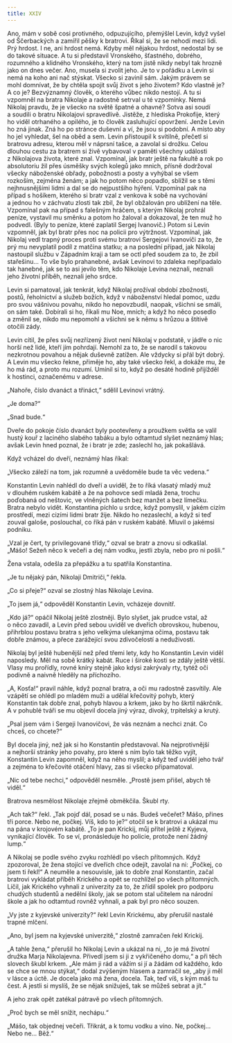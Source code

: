 ```yaml
---
title: XXIV
---
```


Ano, mám v sobě cosi protivného, odpuzujícího, přemýšlel Levin, když vyšel od Ščerbackých a zamířil pěšky k bratrovi. Říkal si, že se nehodí mezi lidi. Prý hrdost. I ne, ani hrdost nemá. Kdyby měl nějakou hrdost, nedostal by se do takové situace. A tu si představil Vronského, šťastného, dobrého, rozumného a klidného Vronského, který na tom jistě nikdy nebyl tak hrozně jako on dnes večer. Ano, musela si zvolit jeho. Je to v pořádku a Levin si nemá na koho ani nač stýskat. Všecko si zavinil sám. Jakým právem se mohl domnívat, že by chtěla spojit svůj život s jeho životem? Kdo vlastně je? A co je? Bezvýznamný člověk, o kterého vůbec nikdo nestojí. A tu si vzpomněl na bratra Nikolaje a radostně setrval u té vzpomínky. Nemá Nikolaj pravdu, že je všecko na světě špatné a ohavné? Sotva asi soudí a soudili o bratru Nikolajovi spravedlivě. Jistěže, z hlediska Prokofije, který ho viděl otrhaného a opilého, je to člověk zasluhující opovržení. Jenže Levin ho zná jinak. Zná ho po stránce duševní a ví, že jsou si podobní. A místo aby ho jel vyhledat, šel na oběd a sem. Levin přistoupil k svítilně, přečetl si bratrovu adresu, kterou měl v náprsní tašce, a zavolal si drožku. Celou dlouhou cestu za bratrem si živě vybavoval v paměti všechny události z Nikolajova života, které znal. Vzpomínal, jak bratr ještě na fakultě a rok po absolutoriu žil přes úsměšky svých kolegů jako mnich, přísně dodržoval všecky náboženské obřady, pobožnosti a posty a vyhýbal se všem rozkoším, zejména ženám; a jak ho potom něco popadlo, sblížil se s těmi nejhnusnějšími lidmi a dal se do nejpustšího hýření. Vzpomínal pak na případ s hošíkem, kterého si bratr vzal z venkova k sobě na vychování a jednou ho v záchvatu zlosti tak zbil, že byl obžalován pro ublížení na těle. Vzpomínal pak na případ s falešným hráčem, s kterým Nikolaj prohrál peníze, vystavil mu směnku a potom ho žaloval a dokazoval, že ten muž ho podvedl. (Byly to peníze, které zaplatil Sergej Ivanovič.) Potom si Levin vzpomněl, jak byl bratr přes noc na policii pro výtržnost. Vzpomínal, jak Nikolaj vedl trapný proces proti svému bratrovi Sergejovi Ivanoviči za to, že prý mu nevyplatil podíl z matčina statku; a na poslední případ, jak Nikolaj nastoupil službu v Západním kraji a tam se octl před soudem za to, že zbil stařešinu… To vše bylo prahanebné, avšak Levinovi to zdaleka nepřipadalo tak hanebné, jak se to asi jevilo těm, kdo Nikolaje Levina neznali, neznali jeho životní příběh, neznali jeho srdce.

Levin si pamatoval, jak tenkrát, když Nikolaj prožíval období zbožnosti, postů, řeholnictví a služeb božích, když v náboženství hledal pomoc, uzdu pro svou vášnivou povahu, nikdo ho nepovzbudil, naopak, všichni se smáli, on sám také. Dobírali si ho, říkali mu Noe, mnich; a když ho něco posedlo a změnil se, nikdo mu nepomohl a všichni se k němu s hrůzou a štítivě otočili zády.

Levin cítil, že přes svůj nezřízený život není Nikolaj v podstatě, v jádře o nic horší než lidé, kteří jím pohrdají. Nemohl za to, že se narodil s takovou nezkrotnou povahou a nějak duševně zatížen. Ale vždycky si přál být dobrý. A Levin mu všecko řekne, přiměje ho, aby také všecko řekl, a dokáže mu, že ho má rád, a proto mu rozumí. Umínil si to, když po desáté hodině přijížděl k hostinci, označenému v adrese.

„Nahoře, číslo dvanáct a třináct,“ sdělil Levinovi vrátný.

„Je doma?“

„Snad bude.“

Dveře do pokoje číslo dvanáct byly pootevřeny a proužkem světla se valil hustý kouř z laciného slabého tabáku a bylo odtamtud slyšet neznámý hlas; avšak Levin hned poznal, že i bratr je zde; zaslechl ho, jak pokašlává.

Když vcházel do dveří, neznámý hlas říkal:

„Všecko záleží na tom, jak rozumně a uvědoměle bude ta věc vedena.“

Konstantin Levin nahlédl do dveří a uviděl, že to říká vlasatý mladý muž v dlouhém ruském kabátě a že na pohovce sedí mladá žena, trochu poďobaná od neštovic, ve vlněných šatech bez manžet a bez límečku. Bratra nebylo vidět. Konstantina píchlo u srdce, když pomyslil, v jakém cizím prostředí, mezi cizími lidmi bratr žije. Nikdo ho nezaslechl, a když si teď zouval galoše, poslouchal, co říká pán v ruském kabátě. Mluvil o jakémsi podniku.

„Vzal je čert, ty privilegované třídy,“ ozval se bratr a znovu si odkašlal. „Mášo! Sežeň něco k večeři a dej nám vodku, jestli zbyla, nebo pro ni pošli.“

Žena vstala, odešla za přepážku a tu spatřila Konstantina.

„Je tu nějaký pán, Nikolaji Dmitriči,“ řekla.

„Co si přeje?“ ozval se zlostný hlas Nikolaje Levina.

„To jsem já,“ odpověděl Konstantin Levin, vcházeje dovnitř.

„Kdo já?“ opáčil Nikolaj ještě zlostněji. Bylo slyšet, jak prudce vstal, až o něco zavadil, a Levin před sebou uviděl ve dveřích obrovskou, hubenou, přihrblou postavu bratra s jeho velkýma ulekanýma očima, postavu tak dobře známou, a přece zarážející svou zdivočelostí a neduživostí.

Nikolaj byl ještě hubenější než před třemi lety, kdy ho Konstantin Levin viděl naposledy. Měl na sobě krátký kabát. Ruce i široké kosti se zdály ještě větší. Vlasy mu prořídly, rovné kníry stejně jako kdysi zakrývaly rty, tytéž oči podivně a naivně hleděly na příchozího.

„A, Kosťa!“ pravil náhle, když poznal bratra, a oči mu radostně zasvítily. Ale vzápětí se ohlédl po mladém muži a udělal křečovitý pohyb, který Konstantin tak dobře znal, pohyb hlavou a krkem, jako by ho škrtil nákrčník. A v pohublé tváři se mu objevil docela jiný výraz, divoký, trpitelský a krutý.

„Psal jsem vám i Sergeji Ivanovičovi, že vás neznám a nechci znát. Co chceš, co chcete?“

Byl docela jiný, než jak si ho Konstantin představoval. Na nejprotivnější a nejhorší stránky jeho povahy, pro které s ním bylo tak těžko vyjít, Konstantin Levin zapomněl, když na něho myslil; a když teď uviděl jeho tvář a zejména to křečovité otáčení hlavy, zas si všecko připamatoval.

„Nic od tebe nechci,“ odpověděl nesměle. „Prostě jsem přišel, abych tě viděl.“

Bratrova nesmělost Nikolaje zřejmě obměkčila. Škubl rty.

„Ach tak?“ řekl. „Tak pojď dál, posad se u nás. Budeš večeřet? Mášo, přines tři porce. Nebo ne, počkej. Víš, kdo to je?“ otočil se k bratrovi a ukázal mu na pána v krojovém kabátě. „To je pan Krickij, můj přítel ještě z Kyjeva, vynikající člověk. To se ví, pronásleduje ho policie, protože není žádný lump.“

A Nikolaj se podle svého zvyku rozhlédl po všech přítomných. Když zpozoroval, že žena stojící ve dveřích chce odejít, zavolal na ni: „Počkej, co jsem ti řekl!“ A neuměle a nesouvisle, jak to dobře znal Konstantin, začal bratrovi vykládat příběh Krického a opět se rozhlížel po všech přítomných. Líčil, jak Krického vyhnali z univerzity za to, že zřídil spolek pro podporu chudých studentů a nedělní školy, jak se potom stal učitelem na národní škole a jak ho odtamtud rovněž vyhnali, a pak byl pro něco souzen.

„Vy jste z kyjevské univerzity?“ řekl Levin Krickému, aby přerušil nastalé trapné mlčení.

„Ano, byl jsem na kyjevské univerzitě,“ zlostně zamračen řekl Krickij.

„A tahle žena,“ přerušil ho Nikolaj Levin a ukázal na ni, „to je má životní družka Marja Nikolajevna. Přivedl jsem si ji z vykřičeného domu,“ a při těch slovech škubl krkem. „Ale mám ji rád a vážím si jí a žádám od každého, kdo se chce se mnou stýkat,“ dodal zvýšeným hlasem a zamračil se, „aby ji měl v lásce a úctě. Je docela jako má žena, docela. Tak, teď víš, s kým máš tu čest. A jestli si myslíš, že se nějak snižuješ, tak se můžeš sebrat a jít.“

A jeho zrak opět zatékal pátravě po všech přítomných.

„Proč bych se měl snížit, nechápu.“

„Mášo, tak objednej večeři. Třikrát, a k tomu vodku a víno. Ne, počkej… Nebo ne… Běž.“
